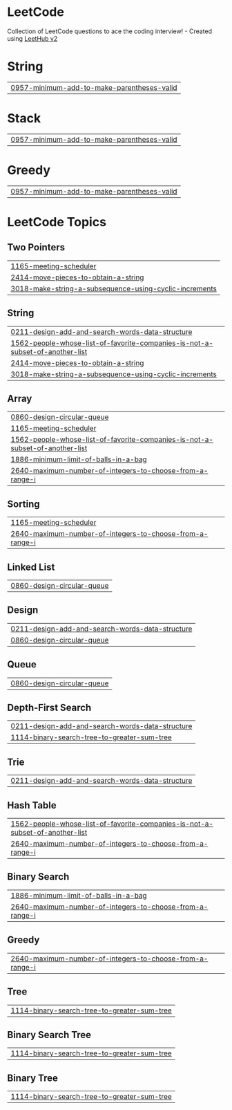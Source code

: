 # LeetCode
Collection of LeetCode questions to ace the coding interview! - Created using [LeetHub v2](https://github.com/arunbhardwaj/LeetHub-2.0)


# String
|  |
| ------- |
| [0957-minimum-add-to-make-parentheses-valid](https://github.com/huy125/LeetCode/tree/master/0957-minimum-add-to-make-parentheses-valid) |
# Stack
|  |
| ------- |
| [0957-minimum-add-to-make-parentheses-valid](https://github.com/huy125/LeetCode/tree/master/0957-minimum-add-to-make-parentheses-valid) |
# Greedy
|  |
| ------- |
| [0957-minimum-add-to-make-parentheses-valid](https://github.com/huy125/LeetCode/tree/master/0957-minimum-add-to-make-parentheses-valid) |
<!---LeetCode Topics Start-->
# LeetCode Topics
## Two Pointers
|  |
| ------- |
| [1165-meeting-scheduler](https://github.com/huy125/LeetCode/tree/master/1165-meeting-scheduler) |
| [2414-move-pieces-to-obtain-a-string](https://github.com/huy125/LeetCode/tree/master/2414-move-pieces-to-obtain-a-string) |
| [3018-make-string-a-subsequence-using-cyclic-increments](https://github.com/huy125/LeetCode/tree/master/3018-make-string-a-subsequence-using-cyclic-increments) |
## String
|  |
| ------- |
| [0211-design-add-and-search-words-data-structure](https://github.com/huy125/LeetCode/tree/master/0211-design-add-and-search-words-data-structure) |
| [1562-people-whose-list-of-favorite-companies-is-not-a-subset-of-another-list](https://github.com/huy125/LeetCode/tree/master/1562-people-whose-list-of-favorite-companies-is-not-a-subset-of-another-list) |
| [2414-move-pieces-to-obtain-a-string](https://github.com/huy125/LeetCode/tree/master/2414-move-pieces-to-obtain-a-string) |
| [3018-make-string-a-subsequence-using-cyclic-increments](https://github.com/huy125/LeetCode/tree/master/3018-make-string-a-subsequence-using-cyclic-increments) |
## Array
|  |
| ------- |
| [0860-design-circular-queue](https://github.com/huy125/LeetCode/tree/master/0860-design-circular-queue) |
| [1165-meeting-scheduler](https://github.com/huy125/LeetCode/tree/master/1165-meeting-scheduler) |
| [1562-people-whose-list-of-favorite-companies-is-not-a-subset-of-another-list](https://github.com/huy125/LeetCode/tree/master/1562-people-whose-list-of-favorite-companies-is-not-a-subset-of-another-list) |
| [1886-minimum-limit-of-balls-in-a-bag](https://github.com/huy125/LeetCode/tree/master/1886-minimum-limit-of-balls-in-a-bag) |
| [2640-maximum-number-of-integers-to-choose-from-a-range-i](https://github.com/huy125/LeetCode/tree/master/2640-maximum-number-of-integers-to-choose-from-a-range-i) |
## Sorting
|  |
| ------- |
| [1165-meeting-scheduler](https://github.com/huy125/LeetCode/tree/master/1165-meeting-scheduler) |
| [2640-maximum-number-of-integers-to-choose-from-a-range-i](https://github.com/huy125/LeetCode/tree/master/2640-maximum-number-of-integers-to-choose-from-a-range-i) |
## Linked List
|  |
| ------- |
| [0860-design-circular-queue](https://github.com/huy125/LeetCode/tree/master/0860-design-circular-queue) |
## Design
|  |
| ------- |
| [0211-design-add-and-search-words-data-structure](https://github.com/huy125/LeetCode/tree/master/0211-design-add-and-search-words-data-structure) |
| [0860-design-circular-queue](https://github.com/huy125/LeetCode/tree/master/0860-design-circular-queue) |
## Queue
|  |
| ------- |
| [0860-design-circular-queue](https://github.com/huy125/LeetCode/tree/master/0860-design-circular-queue) |
## Depth-First Search
|  |
| ------- |
| [0211-design-add-and-search-words-data-structure](https://github.com/huy125/LeetCode/tree/master/0211-design-add-and-search-words-data-structure) |
| [1114-binary-search-tree-to-greater-sum-tree](https://github.com/huy125/LeetCode/tree/master/1114-binary-search-tree-to-greater-sum-tree) |
## Trie
|  |
| ------- |
| [0211-design-add-and-search-words-data-structure](https://github.com/huy125/LeetCode/tree/master/0211-design-add-and-search-words-data-structure) |
## Hash Table
|  |
| ------- |
| [1562-people-whose-list-of-favorite-companies-is-not-a-subset-of-another-list](https://github.com/huy125/LeetCode/tree/master/1562-people-whose-list-of-favorite-companies-is-not-a-subset-of-another-list) |
| [2640-maximum-number-of-integers-to-choose-from-a-range-i](https://github.com/huy125/LeetCode/tree/master/2640-maximum-number-of-integers-to-choose-from-a-range-i) |
## Binary Search
|  |
| ------- |
| [1886-minimum-limit-of-balls-in-a-bag](https://github.com/huy125/LeetCode/tree/master/1886-minimum-limit-of-balls-in-a-bag) |
| [2640-maximum-number-of-integers-to-choose-from-a-range-i](https://github.com/huy125/LeetCode/tree/master/2640-maximum-number-of-integers-to-choose-from-a-range-i) |
## Greedy
|  |
| ------- |
| [2640-maximum-number-of-integers-to-choose-from-a-range-i](https://github.com/huy125/LeetCode/tree/master/2640-maximum-number-of-integers-to-choose-from-a-range-i) |
## Tree
|  |
| ------- |
| [1114-binary-search-tree-to-greater-sum-tree](https://github.com/huy125/LeetCode/tree/master/1114-binary-search-tree-to-greater-sum-tree) |
## Binary Search Tree
|  |
| ------- |
| [1114-binary-search-tree-to-greater-sum-tree](https://github.com/huy125/LeetCode/tree/master/1114-binary-search-tree-to-greater-sum-tree) |
## Binary Tree
|  |
| ------- |
| [1114-binary-search-tree-to-greater-sum-tree](https://github.com/huy125/LeetCode/tree/master/1114-binary-search-tree-to-greater-sum-tree) |
<!---LeetCode Topics End-->